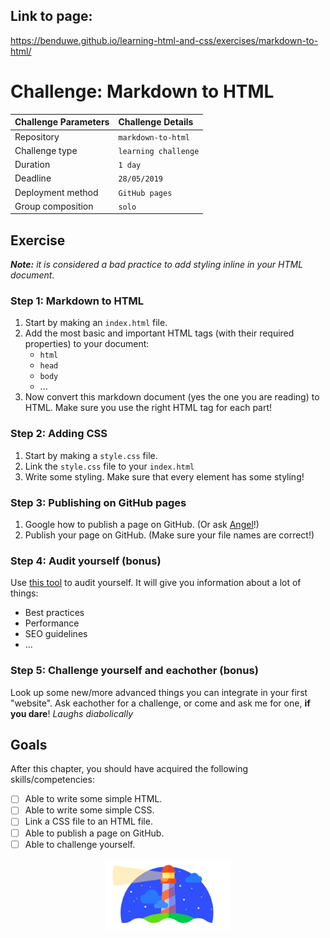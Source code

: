 Link to page:
-------------

https://benduwe.github.io/learning-html-and-css/exercises/markdown-to-html/


# Challenge: Markdown to HTML

|Challenge Parameters  |Challenge Details              |
|:---------------------|:------------------------------|
|Repository            |`markdown-to-html`             |
|Challenge type        |`learning challenge`           |
|Duration              |`1 day`                        |
|Deadline              |`28/05/2019`                   |
|Deployment method     |`GitHub pages`                 |
|Group composition     |`solo`                         |


## Exercise

***Note:** it is considered a bad practice to add styling inline in your HTML document.*

### Step 1: Markdown to HTML

1. Start by making an `index.html` file.
1. Add the most basic and important HTML tags (with their required properties) to your document:
    * `html`
    * `head`
    * `body`
    * ...
1. Now convert this markdown document (yes the one you are reading) to HTML. Make sure you use the right HTML tag for each part!


### Step 2: Adding CSS

1. Start by making a `style.css` file.
1. Link the `style.css` file to your `index.html`
1. Write some styling. Make sure that every element has some styling!


### Step 3: Publishing on GitHub pages

1. Google how to publish a page on GitHub. (Or ask [Angel](https://github.com/AngelNedelchev)!)
1. Publish your page on GitHub. (Make sure your file names are correct!)


### Step 4: Audit yourself (bonus)

Use [this tool](https://developers.google.com/web/tools/lighthouse/) to audit yourself. It will give you information about a lot of things:
* Best practices
* Performance
* SEO guidelines
* ...


### Step 5: Challenge yourself and eachother (bonus)

Look up some new/more advanced things you can integrate in your first "website". Ask eachother for a challenge, or come and ask me for one, **if you dare**! *Laughs diabolically*


## Goals

After this chapter, you should have acquired the following skills/competencies:

- [ ] Able to write some simple HTML.
- [ ] Able to write some simple CSS.
- [ ] Link a CSS file to an HTML file.
- [ ] Able to publish a page on GitHub.
- [ ] Able to challenge yourself.

<p align="center">
    <img width="40%" src="./assets/lighthouse.png" alt="Lighthouse logo.">
</p>
